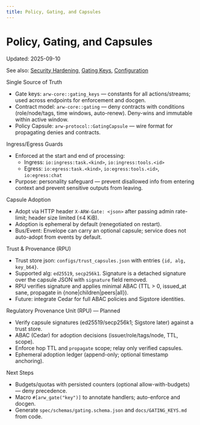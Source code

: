 ```yaml
---
title: Policy, Gating, and Capsules
---
```


# Policy, Gating, and Capsules

Updated: 2025-09-10

See also: [Security Hardening](guide/security_hardening.md), [Gating Keys](GATING_KEYS.md), [Configuration](CONFIGURATION.md)

Single Source of Truth
- Gate keys: `arw-core::gating_keys` — constants for all actions/streams; used across endpoints for enforcement and docgen.
- Contract model: `arw-core::gating` — deny contracts with conditions (role/node/tags, time windows, auto-renew). Deny-wins and immutable within active window.
- Policy Capsule: `arw-protocol::GatingCapsule` — wire format for propagating denies and contracts.

Ingress/Egress Guards
- Enforced at the start and end of processing:
  - Ingress: `io:ingress:task.<kind>`, `io:ingress:tools.<id>`
  - Egress: `io:egress:task.<kind>`, `io:egress:tools.<id>`, `io:egress:chat`
- Purpose: personality safeguard — prevent disallowed info from entering context and prevent sensitive outputs from leaving.

Capsule Adoption
- Adopt via HTTP header `X-ARW-Gate: <json>` after passing admin rate-limit; header size limited (≤4 KiB).
- Adoption is ephemeral by default (renegotiated on restart).
- Bus/Event: Envelope can carry an optional capsule; service does not auto-adopt from events by default.

Trust & Provenance (RPU)
- Trust store json: `configs/trust_capsules.json` with entries `{id, alg, key_b64}`.
- Supported alg: `ed25519`, `secp256k1`. Signature is a detached signature over the capsule JSON with `signature` field removed.
- RPU verifies signature and applies minimal ABAC (TTL > 0, issued_at sane, propagate in {none|children|peers|all}).
- Future: integrate Cedar for full ABAC policies and Sigstore identities.

Regulatory Provenance Unit (RPU) — Planned
- Verify capsule signatures (ed25519/secp256k1; Sigstore later) against a trust store.
- ABAC (Cedar) for adoption decisions (issuer/role/tags/node, TTL, scope).
- Enforce hop TTL and `propagate` scope; relay only verified capsules.
- Ephemeral adoption ledger (append-only; optional timestamp anchoring).

Next Steps
- Budgets/quotas with persisted counters (optional allow-with-budgets) — deny precedence.
- Macro `#[arw_gate("key")]` to annotate handlers; auto-enforce and docgen.
- Generate `spec/schemas/gating.schema.json` and `docs/GATING_KEYS.md` from code.
